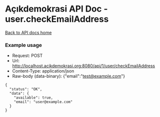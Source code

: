# Açıkdemokrasi API Doc - user.checkEmailAddress

[Back to API docs home](Home)

### Example usage

- Request: POST
- Url: http://localhost.acikdemokrasi.org:8080/api/1/user/checkEmailAddress
- Content-Type: application/json
- Raw-body (data-binary): {"email":"test@example.com"}

```
{
  "status": "OK",
  "data": {
    "available": true,
    "email": "user@example.com"
  }
}
```